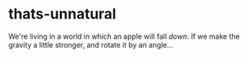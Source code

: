 thats-unnatural
===============

We're living in a world in which an apple will fall *down*. If we make the gravity a little stronger, and rotate it by an angle...
